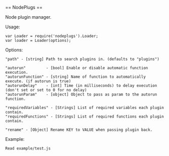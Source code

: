 
== NodePlugs ==

Node plugin manager.


Usage:

	var Loader = require('nodeplugs').Loader;
	var loader = Loader(options);

Options:

	"path" - [string] Path to search plugins in. (defaults to "plugins")

	"autorun"         - [bool] Enable or disable automatic function execution.
	"autorunFunction" - [string] Name of function to automatically execute. (if autorun is true)
	"autorunDelay"	  - [int] Time (in milliseconds) to delay execution (don't set or set to 0 for no delay)
	"autorunParam"	  - [object] Object to pass as param to the autorun function.

	"requiredVariables" - [Strings] List of required variables each plugin contain.
	"requiredFunctions" - [Strings] List of required functions each plugin contain.	

	"rename" - [Object] Rename KEY to VALUE when passing plugin back.

Example:

	Read example/test.js
